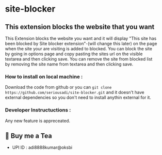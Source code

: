 # site-blocker
## This extension blocks the website that you want
This Extension blocks the website you want and it will display 
"This site has been blocked by Site blocker extension"-(will change this later) 
on the page when the site your are visiting is added to blocked.
You can block the site by going in options page and copy pasting the sites url on 
the visible textarea and then clicking save.
You can remove the site from blocked list by removing the site name from textarea and then clicking save.

### How to install on local machine :
Download the code from github or you can `git clone https://github.com/seriousadi/site-blocker.git` and it doesn't have external 
dependencies so you don't need to install anythin external for it.

### Developer Instructuctions :
Any new feature is appreceated.

## 🍵 Buy me a Tea
* UPI ID : adi8888kumar@oksbi
